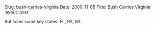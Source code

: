 Slug: bush-carries-virginia
Date: 2000-11-08
Title: Bush Carries Virginia
layout: post

But loses some key states: FL, PA, MI.

